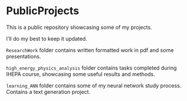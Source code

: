 # PublicProjects
This is a public repository showcasing some of my projects.

I'll do my best to keep it updated.

`ResearchWork` folder contains written formatted work in pdf and some presentations.

`high_energy_physics_analysis` folder contains tasks completed during IHEPA course, showcasing some useful results and methods.

`learning_ANN` folder contains some of my neural network study process. Contains a text generation project. 
